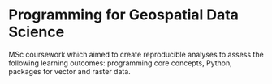 # Programming for Geospatial Data Science
MSc coursework which aimed to create reproducible analyses to assess the following learning outcomes: programming core concepts, Python, packages for vector and raster data.
